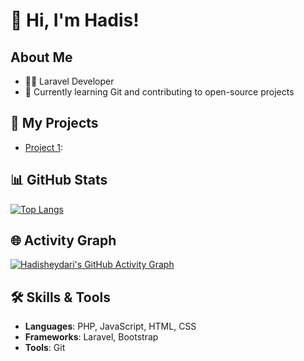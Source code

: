 # 👋 Hi, I'm Hadis!

## About Me
- 👨‍💻 Laravel Developer
- 🌱 Currently learning Git and contributing to open-source projects

## 🚀 My Projects
- [Project 1](https://github.com/hadisheydari/exambuilder):


## 📊 GitHub Stats
[![Top Langs](https://github-readme-stats.vercel.app/api/top-langs/?username=hadisheydari&layout=compact&hide=c)](https://github.com/hadisheydari/github-readme-stats)

## 🌐 Activity Graph
[![Hadisheydari's GitHub Activity Graph](https://github-readme-activity-graph.cyclic.app/graph?username=hadisheydari)](https://github.com/hadisheydari/github-readme-activity-graph)

## 🛠️ Skills & Tools
- **Languages**: PHP, JavaScript, HTML, CSS
- **Frameworks**: Laravel, Bootstrap
- **Tools**: Git


